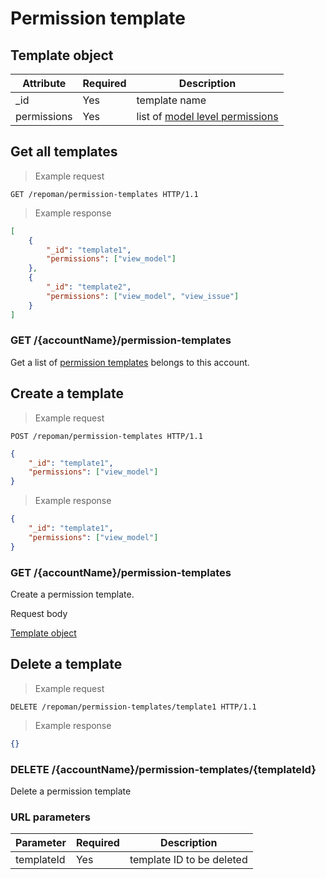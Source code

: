 # Permission template

## Template object
Attribute | Required | Description
--------- | ------- | -------
_id | Yes | template name
permissions | Yes | list of [model level permissions](#model-level)


## Get all templates

> Example request

```http
GET /repoman/permission-templates HTTP/1.1
```

> Example response

```json
[
	{
		"_id": "template1",
		"permissions": ["view_model"]
	},
	{
		"_id": "template2",
		"permissions": ["view_model", "view_issue"]
	}
]
```

### GET /{accountName}/permission-templates

Get a list of [permission templates](#template-object) belongs to this account.

## Create a template

> Example request

```http
POST /repoman/permission-templates HTTP/1.1
```
```json
{
	"_id": "template1",
	"permissions": ["view_model"]
}
```

> Example response

```json
{
	"_id": "template1",
	"permissions": ["view_model"]
}
```

### GET /{accountName}/permission-templates

Create a permission template.

Request body

[Template object](#template-object)

## Delete a template

> Example request

```http
DELETE /repoman/permission-templates/template1 HTTP/1.1
```

> Example response

```json
{}
```

### DELETE /{accountName}/permission-templates/{templateId}

Delete a permission template

### URL parameters

Parameter | Required | Description
--------- | ------- | -------
templateId | Yes | template ID to be deleted